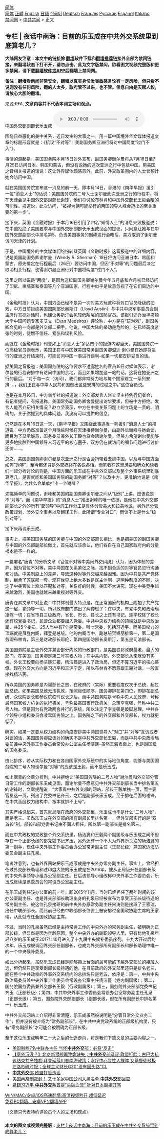  <!-- 面包屑导航 --> <div class="breadcrumb"><!-- GTranslate: https://gtranslate.io/ -->  <div class="switcher notranslate">  <div class="selected">  <a href="#" onclick="return false;"> 简体</a>  </div>  <div class="option">  <a href="https://www.bannedbook.org" onclick="doGTranslate('zh-CN|zh-CN');jQuery('div.switcher div.selected a').html(jQuery(this).html());return false;" title="简体中文" class="nturl selected"> 简体</a>  <a href="https://www.bannedbook.org/zh-tw/" onclick="doGTranslate('zh-CN|zh-TW');jQuery('div.switcher div.selected a').html(jQuery(this).html());return false;" title="繁體中文" class="nturl"> 正體</a>  <a href="https://www.bannedbook.org/en/" onclick="doGTranslate('zh-CN|en');jQuery('div.switcher div.selected a').html(jQuery(this).html());return false;" title="English" class="nturl"> English</a>  <a href="https://www.bannedbook.org/ja/" onclick="doGTranslate('zh-CN|ja');jQuery('div.switcher div.selected a').html(jQuery(this).html());return false;" title="日本語" class="nturl"> 日語</a>  <a href="https://www.bannedbook.org/ko/" onclick="doGTranslate('zh-CN|ko');jQuery('div.switcher div.selected a').html(jQuery(this).html());return false;" title="한국어" class="nturl"> 한국어</a>  <a href="https://www.bannedbook.org/de/" onclick="doGTranslate('zh-CN|de');jQuery('div.switcher div.selected a').html(jQuery(this).html());return false;" title="Deutsch" class="nturl"> Deutsch</a>  <a href="https://www.bannedbook.org/fr/" onclick="doGTranslate('zh-CN|fr');jQuery('div.switcher div.selected a').html(jQuery(this).html());return false;" title="Français" class="nturl"> Français</a>  <a href="https://www.bannedbook.org/ru/" onclick="doGTranslate('zh-CN|ru');jQuery('div.switcher div.selected a').html(jQuery(this).html());return false;" title="Русский" class="nturl"> Русский</a>  <a href="https://www.bannedbook.org/es/" onclick="doGTranslate('zh-CN|es');jQuery('div.switcher div.selected a').html(jQuery(this).html());return false;" title="Español" class="nturl"> Español</a>  <a href="https://www.bannedbook.org/it/" onclick="doGTranslate('zh-CN|it');jQuery('div.switcher div.selected a').html(jQuery(this).html());return false;" title="Italiano" class="nturl"> Italiano</a>  </div>  </div>      <div class='breadcrumb-sub'><!-- Breadcrumb NavXT 6.3.0 --> <a href="https://www.bannedbook.org/" class="home">禁闻网</a> &gt; <a href="https://www.bannedbook.org/bnews/cbnews/" class="category">中共禁闻</a> &gt; 正文</div></div><h2>专栏 | 夜话中南海：目前的乐玉成在中共外交系统里到底算老几？</h2> <p class="notice"><b>大陆网友注意：本文中的链接除 <a href="https://github.com/bannedbook/fanqiang" >翻墙</a>软件下载和<a href="https://github.com/killgcd/justmysocks/blob/master/README.md">翻墙推荐</a>链接外全部为禁网链接，未翻墙状态下打不开，请勿点击。此为文字版禁闻，欲看图文视频完整版和更多禁闻，请下载<a href="https://github.com/bannedbook/fanqiang">翻墙软件或APP</a>后翻墙上禁闻网。</p><p>备注：翻墙看新闻非常安全，翻墙以真实身份发表敏感言论有一定风险，但只看不说则没有任何风险，翻的人太多，政府管不过来，也不管。信息自由是天赋人权，请放心大胆的翻墙。</b></p>  <div class="entry"> <p>来源:RFA, <strong>文章内容并不代表本网立场和观点。</strong></p> <p>&#20013;&#22269;&#22806;&#20132;&#37096;&#21103;&#37096;&#38271;&#20048;&#29577;&#25104;             <audio controls="controls" preload="metadata" src="https://www.rfa.org/mandarin/zhuanlan/yehuazhongnanhai/gx-07192021152912.html/@@stream" type="audio/mpeg"></audio></p> <p>&#22260;&#32469;&#26085;&#30410;&#24694;&#21270;&#30340;&#32654;&#20013;&#20851;&#31995;&#65292;&#36817;&#26085;&#21457;&#29983;&#30340;&#22823;&#20107;&#20043;&#19968;&#65292;&#29992;&#19968;&#31687;&#20013;&#22269;&#22659;&#22806;&#21326;&#25991;&#23186;&#20307;&#25253;&#36947;&#25991;&#31456;&#30340;&#26631;&#39064;&#24418;&#23481;&#23601;&#26159;&#65306;&#12298;&#25239;&#35758;&#8220;&#19981;&#23545;&#31561;&#8221;&#65281;&#32654;&#21103;&#22269;&#21153;&#21375;&#20122;&#27954;&#34892;&#23558;&#23545;&#20013;&#22269;&#20004;&#24230;&#8220;&#36807;&#38376;&#19981;&#20837;&#8221;&#12299;&#12290;</p> <p>&#20107;&#24773;&#30340;&#28304;&#36215;&#26159;&#65292;&#32654;&#22269;&#22269;&#21153;&#38498;&#26412;&#26376;15&#26085;&#23545;&#22806;&#23459;&#24067;&#65292;&#21103;&#22269;&#21153;&#21375;&#35874;&#23572;&#26364;&#23558;&#20174;7&#26376;18&#26085;&#33267;7&#26376;25&#26085;&#35775;&#38382;&#26085;&#26412;&#12289;&#38889;&#22269;&#21644;&#33945;&#21476;&#65292;&#20294;&#27809;&#26377;&#35828;&#22905;&#30340;&#36825;&#27425;&#20122;&#27954;&#20043;&#34892;&#20013;&#21253;&#25324;&#20013;&#22269;&#12290;&#29992;&#32654;&#22269;&#20043;&#38899;&#30456;&#20851;&#25253;&#36947;&#30340;&#35805;&#35828;&#65306;&#36825;&#35753;&#22806;&#30028;&#23186;&#20307;&#39047;&#24863;&#24847;&#22806;&#12290;&#27492;&#21069;&#65292;&#22806;&#20132;&#25919;&#31574;&#22280;&#20869;&#30340;&#20154;&#22763;&#26366;&#39044;&#35745;&#22905;&#20250;&#35775;&#38382;&#20013;&#22269;&#12290;</p> <p>&#23601;&#22312;&#32654;&#22269;&#22269;&#21153;&#38498;&#23459;&#24067;&#36825;&#19968;&#28040;&#24687;&#30340;&#21069;&#19968;&#22825;&#65292;&#21363;&#26412;&#26376;14&#26085;&#65292;&#39321;&#28207;&#30340;&#12298;&#21335;&#21326;&#26089;&#25253;&#12299;&#25588;&#24341;&#19968;&#20301;&#8220;&#28040;&#24687;&#20154;&#22763;&#8221;&#30340;&#35805;&#35828;&#65306;&#32654;&#22269;&#22269;&#21153;&#38498;&#30340;&#20108;&#21495;&#20154;&#22763;&#35874;&#23572;&#26364;&#27492;&#27425;&#20122;&#27954;&#20043;&#34892;&#30340;&#34892;&#31243;&#20013;&#65292;&#23558;&#22312;&#22825;&#27941;&#20250;&#35265;&#20013;&#22269;&#22806;&#20132;&#37096;&#21103;&#37096;&#38271;&#35874;&#38155;&#65292;&#20182;&#20204;&#23558;&#35752;&#35770;&#24067;&#26519;&#32943;&#21644;&#20013;&#22269;&#22806;&#20132;&#37096;&#38271;&#29579;&#27589;&#20250;&#26212;&#30340;&#21487;&#33021;&#24615;&#12290;&#25253;&#36947;&#35828;&#65292;&#27492;&#27425;&#35775;&#38382;&#65292;&#8220;&#34987;&#35270;&#20026;&#26397;&#21487;&#33021;&#20030;&#34892;&#30340;&#20004;&#22269;&#39046;&#23548;&#20154;&#23792;&#20250;&#36808;&#20986;&#30340;&#33267;&#20851;&#37325;&#35201;&#30340;&#31532;&#19968;&#27493;&#8221;&#12290;</p> <p>&#25509;&#19979;&#26469;&#65292;&#33521;&#22269;&#12298;&#37329;&#34701;&#26102;&#25253;&#12299;&#20110;&#26412;&#26376;16&#26085;&#24341;&#29992;&#20102;&#22235;&#21517;&#8220;&#30693;&#24773;&#20154;&#22763;&#8221;&#30340;&#28040;&#24687;&#26469;&#28304;&#25253;&#36947;&#35828;&#65306;&#22312;&#20013;&#22269;&#25298;&#32477;&#20102;&#32654;&#22269;&#35201;&#27714;&#19982;&#20013;&#22269;&#22806;&#20132;&#37096;&#21103;&#37096;&#38271;&#20048;&#29577;&#25104;&#35265;&#38754;&#30340;&#25552;&#35758;&#65292;&#21482;&#21516;&#24847;&#35753;&#22905;&#19982;&#22312;&#20013;&#22269;&#22806;&#20132;&#37096;&#21103;&#37096;&#38271;&#20013;&#25490;&#21517;&#31532;5&#12289;&#36127;&#36131;&#32654;&#22269;&#20107;&#21153;&#30340;&#35874;&#23792;&#36827;&#34892;&#20250;&#26212;&#21518;&#65292;&#32654;&#26041;&#21462;&#28040;&#20102;&#35874;&#23572;&#26364;&#35775;&#38382;&#22825;&#27941;&#30340;&#35745;&#21010;&#12290;</p> <p>&#20110;&#26159;&#65292;&#20013;&#22269;&#22659;&#22806;&#30340;&#20013;&#25991;&#23186;&#20307;&#20204;&#32439;&#32439;&#36716;&#36733;&#33521;&#22269;&#12298;&#37329;&#34701;&#26102;&#25253;&#12299;&#36825;&#31687;&#25253;&#36947;&#20013;&#30340;&#35814;&#32454;&#20869;&#23481;&#65292;&#35828;&#26159;&#32654;&#22269;&#21103;&#22269;&#21153;&#21375;&#35874;&#23572;&#26364;&#65288;Wendy R. Sherman&#65289;18&#26085;&#23558;&#35775;&#38382;&#20122;&#27954;&#26085;&#26412;&#12289;&#38889;&#22269;&#21644;&#33945;&#21476;&#65292;&#21407;&#20808;&#25490;&#23450;&#22312;&#34892;&#31243;&#26368;&#21518;&#65288;26&#26085;&#65289;&#35201;&#35775;&#38382;&#20013;&#22269;&#65292;&#20294;&#22240;&#8220;&#19981;&#23545;&#31561;&#8221;&#30340;&#38382;&#39064;&#26368;&#21518;&#20915;&#23450;&#21462;&#28040;&#30456;&#20851;&#34892;&#31243;&#65292;&#20351;&#24471;&#35874;&#23572;&#26364;&#20122;&#27954;&#34892;&#23545;&#20013;&#22269;&#23558;&#20004;&#24230;&#8220;&#36807;&#38376;&#19981;&#20837;&#8221;&#12290;</p> <p>&#36825;&#37324;&#20043;&#25152;&#20197;&#35828;&#26159;&#8220;&#20004;&#24230;&#8221;&#65292;&#26159;&#22240;&#20026;&#36825;&#20301;&#21103;&#22269;&#21153;&#21375;&#35874;&#23572;&#26364;&#20170;&#24180;&#20116;&#26376;&#24213;&#21644;&#20845;&#26376;&#21021;&#24050;&#32463;&#35775;&#38382;&#20102;&#21360;&#23612;&#12289;&#26604;&#22484;&#23528;&#21644;&#27888;&#22269;&#31561;&#20960;&#20010;&#20122;&#27954;&#22269;&#23478;&#65292;&#34892;&#31243;&#20013;&#20284;&#20046;&#26159;&#25925;&#24847;&#24573;&#35270;&#20102;&#22312;&#23427;&#20204;&#21608;&#36793;&#30340;&#20013;&#22269;&#12290;</p>  <p>&#12298;&#37329;&#34701;&#26102;&#25253;&#12299;&#35748;&#20026;&#65292;&#20013;&#22269;&#26041;&#38754;&#24050;&#32463;&#19981;&#26159;&#31532;&#19968;&#27425;&#23545;&#32654;&#26041;&#29609;&#36825;&#31181;&#23558;&#23545;&#21475;&#23448;&#21592;&#38477;&#32423;&#30340;&#25226;&#25103;&#65292;&#20013;&#26041;&#26085;&#21069;&#25298;&#32477;&#32654;&#22269;&#22269;&#38450;&#37096;&#38271;&#22885;&#26031;&#27712;&#65288;Lloyd Austin&#65289;&#19982;&#20013;&#20849;&#20013;&#22830;&#20891;&#20107;&#22996;&#21592;&#20250;&#21103;&#20027;&#24109;&#35768;&#20854;&#20142;&#23545;&#35805;&#26102;&#65292;&#20063;&#24314;&#35758;&#22885;&#26031;&#27712;&#20250;&#35265;&#36739;&#20302;&#38454;&#23618;&#30340;&#22269;&#38450;&#23448;&#21592;&#12290;&#35813;&#25253;&#24341;&#36848;&#20052;&#27835;&#21326;&#30427;&#39039;&#22823;&#23398;&#20013;&#22269;&#38382;&#39064;&#19987;&#23478;&#40614;&#33406;&#25991;&#65288;Evan Medeiros&#65289;&#35780;&#35770;&#31216;&#65292;&#20013;&#26041;&#26159;&#22312;&#8220;&#29609;&#28216;&#25103;&#8221;&#65292;&#21103;&#22269;&#21153;&#21375;&#20250;&#35265;&#30340;&#19968;&#21521;&#37117;&#26159;&#22806;&#20132;&#37096;&#20108;&#25226;&#25163;&#12290;&#20182;&#35828;&#65292;&#20013;&#22269;&#22823;&#38470;&#30340;&#20030;&#21160;&#26159;&#21361;&#38505;&#30340;&#65292;&#22312;&#24050;&#32463;&#39640;&#24230;&#32039;&#24352;&#30340;&#26102;&#21051;&#65292;&#24466;&#22686;&#19981;&#20449;&#20219;&#12289;&#32039;&#24352;&#21644;&#35823;&#21028;&#39118;&#38505;&#12290;</p> <p>&#32780;&#23601;&#22312;&#12298;&#37329;&#34701;&#26102;&#25253;&#12299;&#21002;&#30331;&#22914;&#19978;&#8220;&#28040;&#24687;&#20154;&#22763;&#8221;&#22810;&#36798;&#22235;&#20010;&#30340;&#25253;&#36947;&#20869;&#23481;&#24403;&#22825;&#65292;&#32654;&#22269;&#22269;&#21153;&#38498;&#19968;&#20301;&#39640;&#32423;&#23448;&#21592;&#21017;&#34920;&#31034;&#65292;&#32654;&#22269;&#27491;&#22312;&#19982;&#20013;&#22269;&#23601;&#32654;&#22269;&#24120;&#21153;&#21103;&#22269;&#21153;&#21375;&#28201;&#36842;&#183;&#35874;&#23572;&#26364;&#22312;&#22905;&#21363;&#23558;&#36827;&#34892;&#30340;&#20122;&#27954;&#20043;&#34892;&#32467;&#26463;&#26102;&#65292;&#21487;&#33021;&#35775;&#38382;&#20013;&#22269;&#19968;&#20107;&#36827;&#34892;&#35848;&#21028;&#8211;&#22914;&#26524;&#19968;&#20999;&#37117;&#23433;&#25490;&#22949;&#24403;&#30340;&#35805;&#12290;</p> <p>&#25454;&#32654;&#22269;&#20043;&#38899;&#25253;&#36947;&#65306;&#32654;&#22269;&#22269;&#21153;&#38498;&#30340;&#36825;&#20301;&#35201;&#27714;&#19981;&#36879;&#38706;&#22995;&#21517;&#30340;&#23448;&#21592;16&#26085;&#23545;&#23186;&#20307;&#34920;&#31034;&#65292;&#35874;&#23572;&#26364;&#30340;&#34892;&#31243;&#23433;&#25490;&#20013;&#26377;&#35775;&#38382;&#20013;&#22269;&#30340;&#20313;&#22320;&#65292;&#32780;&#19988;&#22914;&#26524;&#22686;&#21152;&#36825;&#19968;&#31449;&#30340;&#35805;&#65292;&#36825;&#23558;&#22312;&#22905;&#20122;&#27954;&#20043;&#34892;&#30340;&#26368;&#21518;&#12290;&#8220;&#23545;&#20110;&#27599;&#19968;&#27425;&#65288;&#35775;&#38382;&#65289;&#65292;&#25105;&#20204;&#37117;&#38750;&#24120;&#21162;&#21147;&#22320;&#19982;&#27599;&#20010;&#22269;&#23478;&#24314;&#31435;&#19968;&#31995;&#21015;&#23433;&#25490;&#8230;.&#65292;&#25105;&#20204;&#27491;&#22312;&#19982;&#20013;&#21326;&#20154;&#27665;&#20849;&#21644;&#22269;&#20570;&#20986;&#36825;&#20123;&#23433;&#25490;&#30340;&#36807;&#31243;&#20043;&#20013;&#12290;&#8221;&#36825;&#20301;&#23448;&#21592;&#35828;&#12290;</p> <p>&#20063;&#26159;&#22312;&#26412;&#26376;16&#26085;&#65292;&#20013;&#26041;&#26032;&#21326;&#31038;&#30340;&#25253;&#36947;&#35828;&#65306;&#22806;&#20132;&#37096;&#21457;&#35328;&#20154;&#36213;&#31435;&#22362;&#20027;&#25345;&#20363;&#34892;&#35760;&#32773;&#20250;&#65292;&#26377;&#35760;&#32773;&#25552;&#38382;&#65292;&#26377;&#25253;&#36947;&#31216;&#65292;&#32654;&#22269;&#24120;&#21153;&#21103;&#22269;&#21153;&#21375;&#33293;&#26364;&#25552;&#20986;&#35775;&#21326;&#35201;&#27714;&#65292;&#20294;&#34987;&#20013;&#26041;&#25298;&#32477;&#12290;&#21457;&#35328;&#20154;&#33021;&#21542;&#20171;&#32461;&#30456;&#20851;&#24773;&#20917;&#65311;&#36213;&#31435;&#22362;&#34920;&#31034;&#65292;&#20013;&#26041;&#22312;&#20013;&#32654;&#20851;&#31995;&#38382;&#39064;&#19978;&#30340;&#31435;&#22330;&#26159;&#19968;&#36143;&#30340;&#12289;&#26126;&#30830;&#30340;&#12290;&#20851;&#20110;&#20320;&#25552;&#21040;&#30340;&#20855;&#20307;&#38382;&#39064;&#65292;&#25105;&#27809;&#26377;&#21487;&#20197;&#25552;&#20379;&#30340;&#20449;&#24687;&#12290;</p> <p>&#20173;&#28982;&#26159;&#22312;&#26412;&#26376;16&#26085;&#36825;&#19968;&#22825;&#65292;&#12298;&#21335;&#21326;&#26089;&#25253;&#12299;&#21448;&#22260;&#32469;&#27492;&#20107;&#36861;&#21457;&#19968;&#21017;&#25588;&#24341;&#8220;&#28040;&#24687;&#20154;&#22763;&#8221;&#30340;&#25253;&#36947;&#35828;&#65306;&#20013;&#26041;&#20173;&#28982;&#20934;&#22791;&#36825;&#20010;&#26376;&#26202;&#20123;&#26102;&#20505;&#22312;&#22825;&#27941;&#25509;&#24453;&#35874;&#23572;&#26364;&#65292;&#30001;&#21103;&#22806;&#38271;&#35874;&#23792;&#19982;&#22905;&#20250;&#35848;&#65292;&#32780;&#19988;&#20026;&#20102;&#26174;&#31034;&#35802;&#24847;&#65292;&#22269;&#21153;&#22996;&#21592;&#20860;&#22806;&#38271;&#29579;&#27589;&#20063;&#23558;&#20250;&#26212;&#35874;&#23572;&#26364;&#12290;&#20294;&#32654;&#26041;&#24076;&#26395;&#35874;&#23572;&#26364;&#33021;&#22815;&#26356;&#22810;&#22320;&#25509;&#35302;&#21040;&#20013;&#22269;&#39046;&#23548;&#20154;&#20064;&#36817;&#24179;&#30340;&#26680;&#24515;&#22280;&#23376;&#65292;&#21452;&#26041;&#20173;&#22312;&#23601;&#35775;&#38382;&#30340;&#32454;&#33410;&#38382;&#39064;&#36827;&#34892;&#35752;&#20215;&#36824;&#20215;&#8230;&#8230;&#12290;</p> <p>&#24635;&#20043;&#65292;&#32654;&#22269;&#21103;&#22269;&#21153;&#21375;&#35874;&#23572;&#26364;&#26159;&#27425;&#20122;&#27954;&#20043;&#34892;&#26159;&#21542;&#20250;&#25422;&#24102;&#30528;&#21435;&#36255;&#20013;&#22269;&#65292;&#20197;&#21450;&#19982;&#20013;&#22269;&#26041;&#38754;&#22914;&#20309;&#8220;&#23545;&#31561;&#8221;&#65292;&#33267;&#20170;&#37117;&#36824;&#21482;&#26159;&#22806;&#37096;&#23186;&#20307;&#22312;&#21508;&#35828;&#21508;&#35805;&#12290;&#32780;&#31508;&#32773;&#22312;&#36825;&#37324;&#24819;&#35201;&#21644;&#21548;&#20247;&#21644;&#35835;&#32773;&#20204;&#19968;&#36215;&#20998;&#26512;&#35752;&#35770;&#30340;&#21017;&#26159;&#65292;&#20013;&#22269;&#26041;&#38754;&#30340;&#20048;&#29577;&#25104;&#22312;&#20013;&#20849;&#22806;&#20132;&#37096;&#20197;&#21450;&#25972;&#20010;&#22806;&#20107;&#31995;&#32479;&#37324;&#21040;&#24213;&#31639;&#32769;&#20960;&#65292;&#26159;&#21542;&#23601;&#33021;&#21644;&#32654;&#22269;&#22269;&#21153;&#38498;&#30340;&#21103;&#22269;&#21153;&#21375;&#8220;&#23545;&#31561;&#8221;&#65311;&#20197;&#21450;&#20013;&#26041;&#65292;&#26356;&#20934;&#30830;&#22320;&#35828;&#26159;&#12298;&#21335;&#21326;&#26089;&#25253;&#12299;&#65292;&#20026;&#20160;&#20040;&#20250;&#21333;&#21333;&#25512;&#20986;&#19968;&#20010;&#35874;&#23792;&#65311;</p> <p>&#20808;&#25361;&#31616;&#21333;&#30340;&#38382;&#39064;&#35828;&#65292;&#35874;&#23792;&#21644;&#32654;&#22269;&#30340;&#21103;&#22269;&#21153;&#21375;&#35874;&#23572;&#26364;&#20043;&#38388;&#20174;&#8220;&#32423;&#21035;&#8221;&#19978;&#35762;&#65292;&#24212;&#35813;&#35828;&#26159;&#19981;&#8220;&#23545;&#31561;&#8221;&#12290;&#32780;&#12298;&#21335;&#21326;&#26089;&#25253;&#12299;&#30340;&#8220;&#28040;&#24687;&#20154;&#22763;&#8221;&#25512;&#20986;&#35874;&#23792;&#30340;&#21807;&#19968;&#20381;&#25454;&#65292;&#26159;&#20182;&#22312;&#20013;&#20849;&#22806;&#20132;&#37096;&#38500;&#37096;&#38271;&#20043;&#22806;&#30340;&#25152;&#26377;&#8220;&#37096;&#39046;&#23548;&#8221;&#20013;&#30340;&#24037;&#20316;&#20998;&#24037;&#26159;&#20855;&#20307;&#20998;&#31649;&#32654;&#22823;&#21644;&#25289;&#32654;&#22320;&#21306;&#65292;&#21478;&#22806;&#36824;&#20998;&#31649;&#25919;&#31574;&#35268;&#21010;&#12289;&#28041;&#22806;&#23433;&#20840;&#20107;&#21153;&#20197;&#21450;&#32763;&#35793;&#24037;&#20316;&#12290;&#27492;&#25152;&#35859;&#8220;&#19987;&#19994;&#23545;&#21475;&#8221;&#65292;&#32780;&#35848;&#19981;&#19978;&#26159;&#20160;&#20040;&#8220;&#32423;&#21035;&#23545;&#31561;&#8221;&#12290;</p> <p>&#25509;&#19979;&#26469;&#20877;&#35848;&#20048;&#29577;&#25104;&#12290;</p>  <p>&#20107;&#23454;&#19978;&#65292;&#25226;&#32654;&#22269;&#22269;&#21153;&#38498;&#30340;&#22269;&#21153;&#21375;&#19982;&#20013;&#22269;&#30340;&#22806;&#20132;&#37096;&#37096;&#38271;&#30456;&#27604;&#65292;&#20063;&#26159;&#25226;&#32654;&#22269;&#30340;&#21103;&#22269;&#21153;&#21375;&#19982;&#20013;&#22269;&#30340;&#22806;&#20132;&#37096;&#21103;&#37096;&#38271;&#20570;&#27604;&#65292;&#39318;&#20808;&#23601;&#24212;&#35813;&#25215;&#35748;&#65292;&#20182;&#20204;&#21508;&#33258;&#22312;&#33258;&#24049;&#22269;&#23478;&#25919;&#24220;&#20869;&#30340;&#20998;&#37327;&#26681;&#26412;&#26159;&#19981;&#19968;&#26679;&#30340;&#12290;</p> <p>&#19968;&#31687;&#32626;&#21517;&#8220;&#21776;&#38738;&#8221;&#30340;&#20998;&#26512;&#25991;&#31456;&#12298;&#23448;&#20301;&#19981;&#23545;&#31561;&#20013;&#32654;&#38393;&#22806;&#20132;&#32416;&#32439;&#12299;&#35748;&#20026;&#65292;&#22240;&#20026;&#20307;&#21046;&#30340;&#24046;&#24322;&#65292;&#22240;&#20026;&#23448;&#20301;&#19981;&#23545;&#31561;&#65292;&#32654;&#20013;&#20004;&#22269;&#22312;&#20851;&#31995;&#32039;&#24352;&#20043;&#38469;&#65292;&#25214;&#19981;&#21040;&#21512;&#36866;&#30340;&#23545;&#31561;&#23448;&#21592;&#36827;&#34892;&#27807;&#36890;&#21644;&#23545;&#35805;&#12290;&#20013;&#32654;&#21046;&#24230;&#19978;&#30340;&#24046;&#24322;&#65292;&#23548;&#33268;&#36825;&#31181;&#23545;&#31561;&#22806;&#20132;&#36234;&#26469;&#36234;&#22256;&#38590;&#12290;&#22240;&#20026;&#20013;&#20849;&#26159;&#20849;&#20135;&#20826;&#20307;&#21046;&#65292;&#32487;&#25215;&#20102;&#33487;&#32852;&#37027;&#19968;&#22871;&#12290;&#29616;&#22312;&#19990;&#30028;&#19978;&#32477;&#22823;&#22810;&#25968;&#26159;&#27665;&#20027;&#20307;&#21046;&#65292;&#36825;&#20004;&#31181;&#21046;&#24230;&#30340;&#19981;&#21516;&#65292;&#20915;&#23450;&#20102;&#20013;&#32654;&#23448;&#20301;&#19978;&#38590;&#20197;&#21305;&#37197;&#21644;&#23545;&#31561;&#12290;&#20851;&#31995;&#22909;&#30340;&#26102;&#20505;&#65292;&#32654;&#22269;&#19981;&#22826;&#35762;&#31350;&#12290;&#29616;&#22312;&#20013;&#32654;&#31454;&#20105;&#36234;&#26469;&#36234;&#28608;&#28872;&#65292;&#32654;&#22269;&#20063;&#23601;&#36234;&#26469;&#36234;&#37325;&#35270;&#23545;&#31561;&#22806;&#20132;&#12290;</p> <p>&#21776;&#38738;&#22312;&#20854;&#25991;&#31456;&#20013;&#23545;&#27604;&#35828;&#65306;&#20013;&#20849;&#20307;&#21046;&#26368;&#22823;&#29305;&#28857;&#26159;&#65292;&#22312;&#27491;&#24120;&#22269;&#23478;&#30340;&#26426;&#26500;&#19978;&#38468;&#21152;&#20102;&#20849;&#20135;&#20826;&#36825;&#19968;&#23618;&#65292;&#20826;&#39046;&#23548;&#19968;&#20999;&#12290;&#25152;&#20197;&#25919;&#24220;&#37096;&#38376;&#25630;&#20986;&#20102;&#20004;&#22871;&#29677;&#23376;&#65306;&#22312;&#20013;&#22830;&#65292;&#26377;&#20826;&#20013;&#22830;&#21644;&#25919;&#27835;&#23616;&#20940;&#39550;&#19968;&#20999;&#65307;&#22312;&#30465;&#24066;&#21439;&#19977;&#32423;&#25919;&#24220;&#65292;&#30465;&#38271;&#12289;&#24066;&#38271;&#12289;&#21439;&#38271;&#20043;&#19978;&#36824;&#26377;&#20070;&#35760;&#65292;&#36830;&#23398;&#26657;&#38500;&#20102;&#26657;&#38271;&#36824;&#26377;&#26657;&#20826;&#22996;&#20070;&#35760;&#65292;&#27665;&#33829;&#20225;&#19994;&#37117;&#35201;&#21152;&#20837;&#20826;&#22996;&#12290;&#20013;&#20849;&#20013;&#22830;&#26435;&#21147;&#32467;&#26500;&#30340;&#39030;&#31471;&#23601;&#26159;&#20013;&#22830;&#25919;&#27835;&#23616;&#65292;&#20849;25&#20010;&#22996;&#21592;&#65292;25&#20154;&#24403;&#20013;&#26377;7&#20010;&#26159;&#24120;&#22996;&#65292;&#21483;&#19971;&#24120;&#22996;&#65292;&#21253;&#25324;&#20064;&#36817;&#24179;&#12290;&#32780;&#32654;&#22269;&#26435;&#21147;&#30340;&#39030;&#31471;&#23601;&#26159;&#25308;&#30331;&#20869;&#38401;&#65292;&#25308;&#30331;&#26159;&#24635;&#32479;&#12290;&#20182;&#30340;&#20869;&#38401;&#24403;&#20013;&#65292;&#21103;&#24635;&#32479;&#36154;&#38182;&#20029;&#25490;&#31532;&#19968;&#65292;&#31532;&#20108;&#26159;&#22269;&#21153;&#21375;&#24067;&#26519;&#32943;&#65292;&#31532;&#19977;&#26159;&#36130;&#25919;&#37096;&#38271;&#32822;&#20262;&#65292;&#31532;&#22235;&#26159;&#22269;&#38450;&#37096;&#38271;&#22885;&#26031;&#27712;&#65292;&#31532;&#20116;&#26159;&#21496;&#27861;&#37096;&#38271;&#12290;</p> <p>&#32654;&#22269;&#22269;&#21153;&#38498;&#26159;&#20027;&#31649;&#22806;&#20132;&#24182;&#20860;&#31649;&#37096;&#20998;&#20869;&#25919;&#30340;&#34892;&#25919;&#37096;&#38376;&#65292;&#26159;&#32654;&#22269;&#32852;&#37030;&#25919;&#24220;&#26368;&#32769;&#12289;&#26368;&#22823;&#30340;&#37096;&#38376;&#12290;&#22312;&#32654;&#22269;&#65292;&#22269;&#21153;&#21375;&#26159;&#31532;&#20108;&#21495;&#23454;&#26435;&#20154;&#29289;&#65307;&#22312;&#20013;&#20849;&#20869;&#37096;&#65292;&#22806;&#20132;&#37096;&#38271;&#20174;&#26469;&#23601;&#27809;&#26377;&#23454;&#26435;&#12290;&#22806;&#38271;&#29579;&#27589;&#35201;&#21521;&#26472;&#27905;&#31722;&#27719;&#25253;&#65292;&#26472;&#27905;&#31722;&#26159;&#36827;&#20837;&#20102;&#25919;&#27835;&#23616;&#65292;&#20294;&#36824;&#19981;&#31639;&#20064;&#36817;&#24179;&#30340;&#26680;&#24515;&#24149;&#20698;&#12290;&#29616;&#22312;&#22806;&#20132;&#22823;&#26041;&#21521;&#26159;&#20064;&#36817;&#24179;&#21644;&#29579;&#27818;&#23425;&#23450;&#65292;&#25152;&#20197;&#24067;&#26519;&#32943;&#19981;&#24895;&#24847;&#36319;&#29579;&#27589;&#23545;&#35805;&#65292;&#19968;&#33324;&#30452;&#25509;&#25214;&#26472;&#27905;&#31722;&#12290;</p> <p>&#25152;&#20197;&#32654;&#22269;&#30340;&#22269;&#21153;&#21375;&#26159;&#20869;&#38401;&#37096;&#38271;&#20043;&#39318;&#65292;&#22312;&#25919;&#24220;&#30340;&#65288;&#23454;&#38469;&#65289;&#37325;&#35201;&#31243;&#24230;&#20165;&#27425;&#20110;&#24635;&#32479;&#65292;&#36229;&#36807;&#21103;&#24635;&#32479;&#12290;&#22914;&#26524;&#32654;&#22269;&#24635;&#32479;&#26080;&#27861;&#25191;&#25919;&#65292;&#25353;&#29031;&#32487;&#20219;&#39034;&#24207;&#65292;&#22269;&#21153;&#21375;&#25490;&#22312;&#31532;&#22235;&#20301;&#65292;&#21363;&#25490;&#22312;&#21103;&#24635;&#32479;&#12289;&#20247;&#35758;&#38498;&#35758;&#38271;&#21644;&#21442;&#35758;&#38498;&#20020;&#26102;&#35758;&#38271;&#20043;&#21518;&#12290;&#32780;&#20013;&#20849;&#22269;&#21153;&#38498;&#26159;&#21495;&#31216;&#20013;&#22830;&#20154;&#27665;&#25919;&#24220;&#65292;&#21495;&#31216;&#26368;&#39640;&#22269;&#23478;&#26435;&#21147;&#26426;&#20851;&#30340;&#25191;&#34892;&#26426;&#20851;&#65292;&#21495;&#31216;&#26368;&#39640;&#22269;&#23478;&#34892;&#25919;&#26426;&#20851;&#12290;&#24635;&#29702;&#26446;&#20811;&#24378;&#65292;&#21495;&#31216;&#20013;&#20849;&#20108;&#21495;&#20154;&#29289;&#12290;&#20294;&#26159;&#22240;&#20026;&#26377;&#20826;&#25919;&#20004;&#22871;&#24182;&#34892;&#30340;&#31995;&#32479;&#65292;&#25152;&#20197;&#27880;&#23450;&#20102;&#26446;&#20811;&#24378;&#26159;&#36315;&#33050;&#24635;&#29702;&#65292;&#20013;&#20849;&#21508;&#20010;&#39046;&#23548;&#23567;&#32452;&#21644;&#22996;&#21592;&#20250;&#20940;&#39550;&#22269;&#21153;&#38498;&#20043;&#19978;&#12290;&#22269;&#21153;&#38498;&#20043;&#19979;&#30340;&#22806;&#20132;&#37096;&#21644;&#22806;&#20132;&#37096;&#38271;&#65292;&#26435;&#21147;&#23601;&#26356;&#20302;&#20102;&#12290;</p> <p>&#30830;&#23454;&#65292;&#22914;&#26524;&#19968;&#23450;&#35201;&#20174;&#26435;&#21147;&#32467;&#26500;&#30340;&#35282;&#24230;&#23433;&#25490;&#32654;&#20013;&#20004;&#22269;&#39046;&#23548;&#20154;&#8220;&#23545;&#21475;&#8221;&#24182;&#8220;&#23545;&#31561;&#8221;&#20114;&#35775;&#25110;&#32773;&#23545;&#35848;&#30340;&#35805;&#65292;&#32654;&#22269;&#22269;&#21153;&#21375;&#24212;&#35813;&#23545;&#30340;&#30830;&#23454;&#19981;&#26159;&#20013;&#20849;&#22806;&#20132;&#37096;&#38271;&#29579;&#27589;&#65292;&#32780;&#26159;&#20013;&#20849;&#20013;&#22830;&#25919;&#27835;&#23616;&#22996;&#21592;&#20860;&#20013;&#22830;&#22806;&#20107;&#24037;&#20316;&#22996;&#21592;&#20250;&#24120;&#35774;&#21150;&#20844;&#23460;&#20027;&#20219;&#26472;&#27905;&#31722;&#8211;&#34429;&#28982;&#29579;&#27589;&#34920;&#38754;&#19978;&#65292;&#20063;&#26159;&#21103;&#22269;&#32423;&#30340;&#22269;&#21153;&#22996;&#21592;&#12290;</p> <p>&#30001;&#27492;&#25490;&#24207;&#65292;&#33509;&#20174;&#23454;&#38469;&#26435;&#21147;&#21644;&#22312;&#21508;&#33258;&#22269;&#23478;&#22806;&#20132;&#31995;&#32479;&#20013;&#30340;&#23454;&#38469;&#22320;&#20301;&#35282;&#24230;&#65292;&#33021;&#22815;&#19982;&#32654;&#22269;&#22269;&#21153;&#38498;&#30340;&#20108;&#21495;&#20154;&#29289;&#35874;&#23572;&#26364;&#8220;&#23545;&#31561;&#8221;&#30340;&#24212;&#35813;&#26159;&#29579;&#27589;&#65292;&#32780;&#19981;&#26159;&#20048;&#29577;&#25104;&#12290;</p> <p>&#22914;&#19978;&#21776;&#38738;&#30340;&#25991;&#31456;&#20998;&#26512;&#21040;&#65292;&#20013;&#20849;&#25298;&#32477;&#35753;&#8220;&#32654;&#22269;&#22269;&#21153;&#38498;&#30340;&#20108;&#21495;&#20154;&#29289;&#8221;&#35874;&#23572;&#26364;&#21644;&#22806;&#20132;&#37096;&#20998;&#31649;&#26085;&#24120;&#24037;&#20316;&#30340;&#21103;&#37096;&#38271;&#20048;&#29577;&#25104;&#35265;&#38754;&#65292;&#32780;&#35874;&#23572;&#26364;&#19981;&#24895;&#24847;&#35265;&#20013;&#20849;&#22806;&#20132;&#37096;&#21103;&#37096;&#38271;&#24403;&#20013;&#25490;&#21517;&#31532;&#20116;&#30340;&#35874;&#38155;&#26102;&#65292;&#25991;&#31456;&#25552;&#37266;&#35828;&#65306;&#8220;&#22823;&#23478;&#30475;&#20013;&#20849;&#22806;&#20132;&#37096;&#30340;&#32593;&#31449;&#65292;&#37096;&#38271;&#29579;&#27589;&#21333;&#29420;&#19968;&#39029;&#65292;&#32780;&#20027;&#35201;&#23448;&#21592;&#36825;&#19968;&#39029;&#65292;&#21015;&#20986;&#20102;&#20826;&#22996;&#20070;&#35760;&#40784;&#29577;&#65292;&#20043;&#21518;&#26159;&#21103;&#37096;&#38271;&#20048;&#29577;&#25104;&#12290;&#33267;&#20110;&#25490;&#22312;&#21518;&#38754;&#30340;&#35874;&#38155;&#65292;&#22312;&#20013;&#20849;&#39640;&#23618;&#26435;&#21147;&#32467;&#26500;&#20013;&#65292;&#26681;&#26412;&#23601;&#25490;&#19981;&#19978;&#21495;&#8221;&#12290;</p>  <p>&#20854;&#23454;&#20005;&#26684;&#35828;&#36215;&#26469;&#65292;&#39318;&#20808;&#23601;&#23616;&#38480;&#22312;&#25919;&#24220;&#30340;&#22806;&#20132;&#37096;&#37324;&#65292;&#20048;&#29577;&#25104;&#20063;&#19981;&#26159;&#20160;&#20040;&#8220;&#20108;&#21495;&#20154;&#29289;&#8221;&#65292;&#32780;&#26159;&#32769;&#19977;&#12290;&#34429;&#28982;&#20048;&#29577;&#25104;&#22312;&#22806;&#20132;&#37096;&#30340;&#25152;&#26377;&#21103;&#37096;&#38271;&#37324;&#25490;&#21517;&#31532;&#19968;&#65292;&#20294;&#22806;&#20132;&#37096;&#23454;&#34892;&#30340;&#26159;&#8220;&#21452;&#39318;&#38271;&#8221;&#21046;&#65292;&#37096;&#38271;&#21644;&#37096;&#20826;&#22996;&#20070;&#35760;&#30001;&#19981;&#21516;&#20154;&#25285;&#20219;&#65292;&#25152;&#20197;&#31532;&#19968;&#21103;&#37096;&#38271;&#26159;&#25490;&#21517;&#31532;&#19977;&#12290;</p> <p>&#32780;&#22312;&#20013;&#20849;&#25919;&#26435;&#30340;&#20826;&#25919;&#25972;&#20010;&#22806;&#20132;&#31995;&#32479;&#37324;&#65292;&#26472;&#27905;&#31722;&#21644;&#29579;&#27589;&#20004;&#20010;&#21103;&#22269;&#32423;&#19982;&#20048;&#29577;&#25104;&#20043;&#38388;&#19981;&#20294;&#23384;&#22312;&#19968;&#20010;&#27491;&#37096;&#38271;&#32423;&#30340;&#37096;&#20826;&#22996;&#20070;&#35760;&#40784;&#29577;&#65292;&#21478;&#22806;&#36824;&#26377;&#19968;&#20010;&#19981;&#22826;&#20026;&#22806;&#30028;&#25152;&#20851;&#27880;&#30340;&#26472;&#27905;&#31722;&#30340;&#31532;&#19968;&#21103;&#25163;&#65292;&#29616;&#20219;&#20013;&#22830;&#22806;&#20107;&#24037;&#20316;&#22996;&#21592;&#20250;&#21150;&#20844;&#23460;&#24120;&#21153;&#21103;&#20027;&#20219;&#65288;&#27491;&#37096;&#38271;&#32423;&#65289;&#20860;&#22269;&#23478;&#36793;&#28023;&#38450;&#22996;&#21592;&#20250;&#21103;&#20027;&#20219;&#23380;&#27849;&#12290;</p> <p>&#31508;&#32773;&#27880;&#24847;&#21040;&#65292;&#20063;&#26377;&#22806;&#30028;&#32593;&#31449;&#25226;&#20048;&#29577;&#25104;&#20889;&#25104;&#26159;&#20013;&#22830;&#22806;&#21150;&#24120;&#21153;&#21103;&#20027;&#20219;&#12290;&#20107;&#23454;&#19978;&#65292;&#26366;&#32463;&#25285;&#20219;&#36807;&#22806;&#20132;&#37096;&#38271;&#21161;&#29702;&#21644;&#39547;&#21360;&#24230;&#22823;&#20351;&#30340;&#20048;&#29577;&#25104;&#26159;&#22312;2016&#24180;&#65292;&#34987;&#20174;&#27491;&#23616;&#32423;&#21319;&#20219;&#21103;&#37096;&#38271;&#32423;&#30340;&#20013;&#22830;&#22806;&#20107;&#39046;&#23548;&#23567;&#32452;&#21150;&#20844;&#23460;&#21103;&#20027;&#20219;&#12290;&#26085;&#21518;&#35813;&#39046;&#23548;&#23567;&#32452;&#25913;&#31216;&#20013;&#22830;&#22806;&#20107;&#24037;&#20316;&#22996;&#21592;&#20250;&#65292;&#20048;&#29577;&#25104;&#32487;&#32493;&#26159;&#35813;&#22996;&#21592;&#20250;&#30340;&#24120;&#35774;&#21150;&#20844;&#23460;&#21103;&#20027;&#20219;&#12290;</p> <p>&#22312;&#20048;&#29577;&#25104;&#21040;&#20219;&#35813;&#21150;&#20844;&#23460;&#30340;&#21069;&#19968;&#24180;&#65292;&#21363;2015&#24180;11&#26376;&#65292;&#24403;&#26102;&#24050;&#32463;&#25285;&#20219;&#20102;&#20004;&#24180;&#26102;&#38388;&#30340;&#35813;&#21150;&#20844;&#23460;&#21103;&#20027;&#20219;&#12289;&#20063;&#26159;&#22806;&#20132;&#37096;&#37096;&#38271;&#21161;&#29702;&#20986;&#36523;&#30340;&#23380;&#27849;&#24050;&#32463;&#34987;&#23459;&#24067;&#20026;&#20139;&#21463;&#27491;&#37096;&#38271;&#32423;&#24453;&#36935;&#30340;&#24120;&#21153;&#21103;&#20027;&#20219;&#12290;&#34987;&#36825;&#20301;&#23380;&#27849;&#25509;&#29677;&#30340;&#21069;&#20013;&#22830;&#22806;&#21150;&#21407;&#24120;&#21153;&#21103;&#20027;&#20219;&#23435;&#28059;&#21017;&#26159;&#25509;&#29677;&#20102;&#29579;&#23478;&#29790;&#65292;&#20986;&#20219;&#20013;&#32852;&#37096;&#37096;&#38271;&#12290;&#32780;&#27492;&#21069;&#24050;&#32463;&#30001;&#20013;&#32852;&#37096;&#37096;&#38271;&#20301;&#32622;&#19978;&#34987;&#23433;&#25490;&#36807;&#20840;&#22269;&#25919;&#21327;&#21103;&#20027;&#24109;&#30340;&#29579;&#23478;&#29790;&#65292;&#20174;&#27492;&#23601;&#19987;&#20219;&#20840;&#22269;&#25919;&#21327;&#21103;&#20027;&#24109;&#12290;</p> <p>&#19981;&#36807;&#65292;&#24403;&#26102;&#30340;&#23380;&#27849;&#34429;&#28982;&#24050;&#32463;&#26159;&#20027;&#25345;&#24120;&#21153;&#24037;&#20316;&#30340;&#20013;&#22830;&#22806;&#21150;&#30340;&#24120;&#21153;&#21103;&#20027;&#20219;&#65292;&#34987;&#26126;&#30830;&#20026;&#27491;&#37096;&#38271;&#32423;&#65292;&#20294;&#26174;&#28982;&#26159;&#22240;&#20026;&#24180;&#40836;&#21407;&#22240;&#65292;&#25972;&#20010;&#20013;&#22830;&#22806;&#21150;&#30340;&#21103;&#32844;&#39046;&#23548;&#20154;&#37324;&#65292;&#21482;&#26377;&#27604;&#20182;&#23380;&#27849;&#24180;&#36731;&#20843;&#23681;&#30340;&#20048;&#29577;&#25104;&#20110;2017&#24180;10&#26376;&#36827;&#20837;&#20102;&#21313;&#20061;&#23626;&#20013;&#22830;&#20505;&#34917;&#22996;&#21592;&#24207;&#21015;&#12290;&#21313;&#20061;&#22823;&#24320;&#36807;&#21518;&#30340;&#27425;&#24180;&#65292;&#20048;&#29577;&#25104;&#34987;&#35843;&#22238;&#22806;&#20132;&#37096;&#20219;&#21103;&#37096;&#38271;&#65292;&#20063;&#25104;&#20026;&#22806;&#20132;&#37096;&#25152;&#26377;&#21103;&#37096;&#38271;&#21644;&#37096;&#38271;&#21161;&#29702;&#20013;&#21807;&#19968;&#30340;&#19968;&#20010;&#20013;&#22830;&#20505;&#34917;&#22996;&#21592;&#12290;</p> <p>&#22914;&#27492;&#20998;&#26512;&#36215;&#26469;&#65292;&#34429;&#28982;&#20048;&#29577;&#25104;&#24050;&#32463;&#26159;&#33021;&#22815;&#25644;&#19978;&#21488;&#38754;&#30340;&#26368;&#21487;&#33021;&#30340;&#19979;&#23626;&#22806;&#20132;&#37096;&#38271;&#30340;&#25509;&#29677;&#20154;&#36873;&#65292;&#20294;&#20173;&#28982;&#21482;&#26159;&#20139;&#21463;&#21103;&#37096;&#38271;&#32423;&#24453;&#36935;&#30340;&#20182;&#65292;&#22312;&#30446;&#21069;&#25919;&#24220;&#30340;&#22806;&#20132;&#37096;&#37324;&#36824;&#21482;&#26159;&#25490;&#21517;&#32769;&#19977;&#65292;&#32780;&#22312;&#25972;&#20010;&#20013;&#20849;&#25919;&#26435;&#30340;&#22806;&#20107;&#22806;&#20132;&#31995;&#32479;&#20869;&#30340;&#24635;&#25490;&#21517;&#21482;&#26159;&#32769;&#20116;&#65292;&#20381;&#24207;&#26159;&#65306;&#31532;&#19968;&#65292;&#20013;&#20849;&#20013;&#22830;&#25919;&#27835;&#23616;&#22996;&#21592;&#20860;&#20013;&#22830;&#22806;&#20107;&#24037;&#20316;&#22996;&#21592;&#20250;&#24120;&#35774;&#21150;&#20844;&#23460;&#20027;&#20219;&#26472;&#27905;&#31722;&#65288;&#20826;&#20869;&#21103;&#22269;&#32423;&#65289;&#65307;&#31532;&#20108;&#65292;&#22269;&#21153;&#38498;&#22269;&#21153;&#22996;&#21592;&#20860;&#22806;&#20132;&#37096;&#38271;&#29579;&#27589;&#65288;&#34892;&#25919;&#21103;&#22269;&#32423;&#65289;&#65307;&#31532;&#19977;&#65292;&#22269;&#21153;&#38498;&#22806;&#20132;&#37096;&#37096;&#20826;&#22996;&#20070;&#35760;&#40784;&#29577;&#65288;&#27491;&#37096;&#38271;&#32423;&#65289;&#65307;&#31532;&#22235;&#65292;&#20013;&#20849;&#20013;&#22830;&#22806;&#20107;&#24037;&#20316;&#22996;&#21592;&#20250;&#24120;&#35774;&#21150;&#20844;&#23460;&#24120;&#21153;&#21103;&#20027;&#20219;&#23380;&#27849;&#65288;&#27491;&#37096;&#38271;&#32423;&#65289;&#65307;&#31532;&#20116;&#65292;&#22269;&#21153;&#38498;&#22806;&#20132;&#37096;&#21103;&#37096;&#38271;&#65288;&#21103;&#37096;&#38271;&#32423;&#65292;&#20294;&#22312;&#25152;&#26377;&#21103;&#37096;&#38271;&#20013;&#25490;&#21517;&#31532;&#19968;&#65289;&#20048;&#29577;&#25104;&#12290;</p> <p>&#20013;&#20849;&#22806;&#20132;&#37096;&#32593;&#31449;&#19978;&#20171;&#32461;&#24471;&#38750;&#24120;&#28165;&#26970;&#65292;&#20048;&#29577;&#25104;&#34429;&#28982;&#34987;&#35828;&#26126;&#26159;&#8220;&#20998;&#31649;&#26085;&#24120;&#22806;&#20132;&#19994;&#21153;&#24037;&#20316;&#8221;&#65292;&#20294;&#24182;&#27809;&#26377;&#34987;&#20171;&#32461;&#20026;&#8220;&#24120;&#21153;&#21103;&#37096;&#38271;&#8221;&#12290;&#22312;&#20013;&#20849;&#20013;&#22830;&#20826;&#25919;&#31995;&#32479;&#30340;&#27491;&#37096;&#32423;&#26426;&#26500;&#37324;&#65292;&#21482;&#26377;&#8220;&#24120;&#21153;&#21103;&#37096;&#38271;&#8221;&#25165;&#21487;&#33021;&#20250;&#34987;&#26126;&#30830;&#20026;&#27491;&#37096;&#38271;&#32423;&#12290;</p> <p>&#33267;&#20110;&#36825;&#20301;&#20048;&#29577;&#25104;&#26126;&#24180;&#20108;&#21313;&#22823;&#20043;&#21518;&#30340;&#20181;&#36884;&#36208;&#21521;&#65292;&#23558;&#26159;&#25105;&#20204;&#19979;&#31687;&#25991;&#31456;&#30340;&#20027;&#35201;&#20869;&#23481;&#20043;&#19968;&#12290;</p>  <ul class='op-related-articles' title='相关阅读'> <li><a href='https://www.bannedbook.org/bnews/comments/20210717/1588945.html' target='_blank'>美国制裁7名中联办主任 气坏<b>中共外交</b>部：必将“反击”</a></li> <li><a href='https://www.bannedbook.org/bnews/bannedvideo/20210713/1585774.html' target='_blank'>【意外沉没？】北京新潜舰曝致命缺失；<b>中共外交</b>部造谣 欧盟打脸；古巴大抗议结束共产独裁;拜登延续川普南海政策；水疗中心变性人裸体 女基督徒驳极左洛杉矶时报；全球主义财长G20"没有回头路"CL</a></li> <li><a href='https://www.bannedbook.org/bnews/cnnews/20210712/1585311.html' target='_blank'><b>中共外交</b>部 欧盟打脸造谣</a></li> <li><a href='https://www.bannedbook.org/bnews/comments/20210710/1583972.html' target='_blank'>美国再祭制裁剑！ 又十多家中国公司入黑名单 <b>中共外交</b>部回应</a></li> <li><a href='https://www.bannedbook.org/bnews/comments/20210707/1582163.html' target='_blank'>紧跟习近平 <b>中共外交</b>系首提”头破血流“ 针对日本副相开骂</a></li> </ul> <p class="texttj"> <a href="https://github.com/bannedbook/fanqiang/wiki/V2ray%E6%9C%BA%E5%9C%BA" target="_blank">WIN/MAC/安卓/iOS高速翻墙:高清视频秒开,超低延迟</a><br/> <a href="https://github.com/bannedbook/fanqiang/wiki/%E7%A6%81%E9%97%BB%E7%BD%91%E5%AE%89%E5%8D%93%E7%BF%BB%E5%A2%99%E6%96%B0%E9%97%BBAPP" target="_blank">免费PC翻墙、安卓VPN翻墙APP</a></p><p>&#65288;&#25991;&#31456;&#21482;&#20195;&#34920;&#29305;&#32422;&#35780;&#35770;&#21592;&#20010;&#20154;&#30340;&#31435;&#22330;&#21644;&#35266;&#28857;&#65289;</p><a name='sharetosocial'></a>  <div style="margin-bottom:5px;padding-bottom:5px;clear:both"> <div id="archive-pix-1" class="banner-ads"> <!-- AuctionX Display platform tag START --> <div id="26318x728x90x621x_ADSLOT2" clicktrack="%%CLICK_URL_ESC%%"></div> <!-- AuctionX Display platform tag END --> </div> <div id="archive-pix-2" class="banner-ads"> <!-- AuctionX Display platform tag START --> <div id="26315x300x250x621x_ADSLOT2" clicktrack="%%CLICK_URL_ESC%%"></div> <!-- AuctionX Display platform tag END --> </div> </div>  <div id="archive-pix-1" class="banner-ads"> <!-- AuctionX Display platform tag START --> <div id="26318x728x90x621x_ADSLOT3" clicktrack="%%CLICK_URL_ESC%%"></div> <!-- AuctionX Display platform tag END --> </div> <div><b>本文的图文或视频完整版</b>：<a href='https://www.bannedbook.org/bnews/cbnews/20210724/1593055.html'>专栏 | 夜话中南海：目前的乐玉成在中共外交系统里到底算老几？</a></div>  </div><!--END ENTRY--> 
